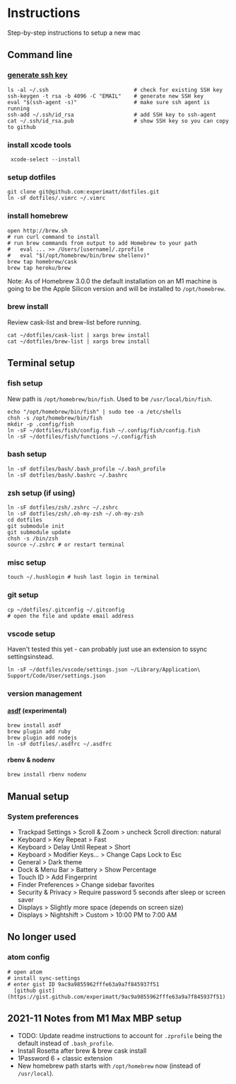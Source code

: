 # Instructions

   Step-by-step instructions to setup a new mac

## Command line

### [generate ssh key](https://help.github.com/articles/generating-a-new-ssh-key-and-adding-it-to-the-ssh-agent/)
  ```
ls -al ~/.ssh                           # check for existing SSH key
ssh-keygen -t rsa -b 4096 -C "EMAIL"    # generate new SSH key
eval "$(ssh-agent -s)"                  # make sure ssh agent is running
ssh-add ~/.ssh/id_rsa                   # add SSH key to ssh-agent
cat ~/.ssh/id_rsa.pub                   # show SSH key so you can copy to github
  ```

### install xcode tools
```
 xcode-select --install
```

### setup dotfiles
```
git clone git@github.com:experimatt/dotfiles.git
ln -sF dotfiles/.vimrc ~/.vimrc
```

### install homebrew
```
open http://brew.sh
# run curl command to install
# run brew commands from output to add Homebrew to your path
#   eval ... >> /Users/[username]/.zprofile
#   eval "$(/opt/homebrew/bin/brew shellenv)"
brew tap homebrew/cask
brew tap heroku/brew
```

Note: As of Homebrew 3.0.0 the default installation on an M1 machine is going to be the Apple Silicon version and will be installed to `/opt/homebrew`.

### brew install
Review cask-list and brew-list before running.

```
cat ~/dotfiles/cask-list | xargs brew install
cat ~/dotfiles/brew-list | xargs brew install
```

## Terminal setup

### fish setup
New path is `/opt/homebrew/bin/fish`. Used to be `/usr/local/bin/fish`.

```
echo "/opt/homebrew/bin/fish" | sudo tee -a /etc/shells
chsh -s /opt/homebrew/bin/fish
mkdir -p .config/fish
ln -sF ~/dotfiles/fish/config.fish ~/.config/fish/config.fish
ln -sF ~/dotfiles/fish/functions ~/.config/fish
```

### bash setup
```
ln -sF dotfiles/bash/.bash_profile ~/.bash_profile
ln -sF dotfiles/bash/.bashrc ~/.bashrc
```

### zsh setup (if using)

```
ln -sF dotfiles/zsh/.zshrc ~/.zshrc
ln -sF dotfiles/zsh/.oh-my-zsh ~/.oh-my-zsh
cd dotfiles
git submodule init
git submodule update
chsh -s /bin/zsh
source ~/.zshrc # or restart terminal
```

### misc setup
```
touch ~/.hushlogin # hush last login in terminal
```

### git setup
```
cp ~/dotfiles/.gitconfig ~/.gitconfig
# open the file and update email address
```

### vscode setup
Haven't tested this yet - can probably just use an extension to ssync settingsinstead.

```
ln -sF ~/dotfiles/vscode/settings.json ~/Library/Application\ Support/Code/User/settings.json
```

### version management

#### [asdf](https://asdf-vm.com/#/core-manage-asdf) (experimental)
```
brew install asdf
brew plugin add ruby
brew plugin add nodejs
ln -sF dotfiles/.asdfrc ~/.asdfrc
```

#### rbenv & nodenv
```
brew install rbenv nodenv
```

## Manual setup

### System preferences

  * Trackpad Settings > Scroll & Zoom > uncheck Scroll direction: natural
  * Keyboard > Key Repeat > Fast
  * Keyboard > Delay Until Repeat > Short
  * Keyboard > Modifier Keys... > Change Caps Lock to Esc
  * General > Dark theme
  * Dock & Menu Bar > Battery > Show Percentage
  * Touch ID > Add Fingerprint
  * Finder Preferences > Change sidebar favorites
  * Security & Privacy > Require password 5 seconds after sleep or screen saver
  * Displays > Slightly more space (depends on screen size)
  * Displays > Nightshift > Custom > 10:00 PM to 7:00 AM


## No longer used

### atom config
```
# open atom
# install sync-settings
# enter gist ID 9ac9a9855962fffe63a9a7f845937f51
  [github gist](https://gist.github.com/experimatt/9ac9a9855962fffe63a9a7f845937f51)
```


## 2021-11 Notes from M1 Max MBP setup
* TODO: Update readme instructions to account for `.zprofile` being the default instead of `.bash_profile`.
* Install Rosetta after brew & brew cask install
* 1Password 6 + classic extension
* New homebrew path starts with `/opt/homebrew` now (instead of `/usr/local`).